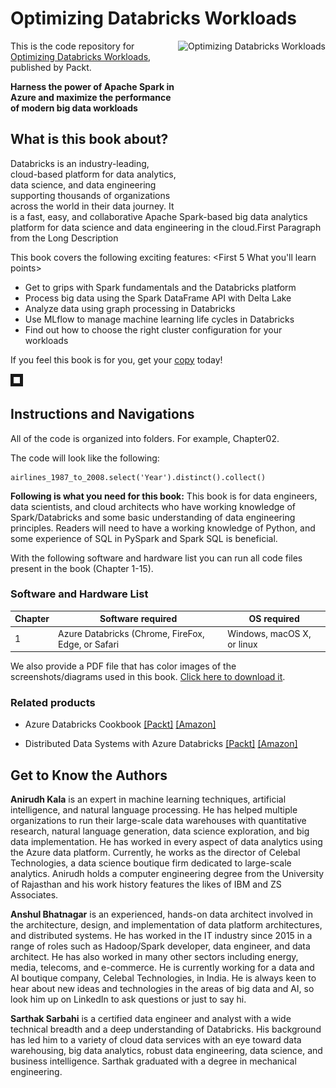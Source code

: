 # Optimizing Databricks Workloads

<a href="https://www.packtpub.com/product/optimizing-databricks-workloads/9781801819077"><img src="https://static.packt-cdn.com/products/9781801819077/cover/smaller" alt="Optimizing Databricks Workloads" height="256px" align="right"></a>

This is the code repository for [Optimizing Databricks Workloads](https://www.packtpub.com/product/optimizing-databricks-workloads/9781801819077), published by Packt.

**Harness the power of Apache Spark in Azure and maximize the performance of modern big data workloads**

## What is this book about?

Databricks is an industry-leading, cloud-based platform for data analytics, data science, and data engineering supporting thousands of organizations across the world in their data journey. It is a fast, easy, and collaborative Apache Spark-based big data analytics platform for data science and data engineering in the cloud.First Paragraph from the Long Description

This book covers the following exciting features: <First 5 What you'll learn points>
* Get to grips with Spark fundamentals and the Databricks platform
* Process big data using the Spark DataFrame API with Delta Lake
* Analyze data using graph processing in Databricks
* Use MLflow to manage machine learning life cycles in Databricks
* Find out how to choose the right cluster configuration for your workloads

If you feel this book is for you, get your [copy](https://www.amazon.com/dp/1801819076) today!

<a href="https://www.packtpub.com/?utm_source=github&utm_medium=banner&utm_campaign=GitHubBanner"><img src="https://raw.githubusercontent.com/PacktPublishing/GitHub/master/GitHub.png" 
alt="https://www.packtpub.com/" border="5" /></a>


## Instructions and Navigations
All of the code is organized into folders. For example, Chapter02.

The code will look like the following:
```
airlines_1987_to_2008.select('Year').distinct().collect()
```

**Following is what you need for this book:**
This book is for data engineers, data scientists, and cloud architects who have working knowledge of Spark/Databricks and some basic understanding of data engineering principles. Readers will need to have a working knowledge of Python, and some experience of SQL in PySpark and Spark SQL is beneficial.

With the following software and hardware list you can run all code files present in the book (Chapter 1-15).

### Software and Hardware List

| Chapter  | Software required                   | OS required                        |
| -------- | ------------------------------------| -----------------------------------|
| 1        | Azure Databricks (Chrome, FireFox, Edge, or Safari                     | Windows, macOS X, or linux |


We also provide a PDF file that has color images of the screenshots/diagrams used in this book. [Click here to download it](https://static.packt-cdn.com/downloads/9781801819077_ColorImages.pdf).


### Related products <Other books you may enjoy>
* Azure Databricks Cookbook [[Packt]](https://www.packtpub.com/product/azure-databricks-cookbook/9781789809718) [[Amazon]](https://www.amazon.com/dp/1789809711)

* Distributed Data Systems with Azure Databricks [[Packt]](https://www.packtpub.com/product/distributed-data-systems-with-azure-databricks/9781838647216) [[Amazon]](https://www.amazon.com/dp/183864721X)

## Get to Know the Authors
**Anirudh Kala**
is an expert in machine learning techniques, artificial intelligence, and natural language processing. He has helped multiple organizations to run their large-scale data warehouses with quantitative research, natural language generation, data science exploration, and big data implementation. He has worked in every aspect of data analytics using the Azure data platform. Currently, he works as the director of Celebal Technologies, a data science boutique firm dedicated to large-scale analytics. Anirudh holds a computer engineering degree from the University of Rajasthan and his work history features the likes of IBM and ZS Associates.

**Anshul Bhatnagar**
is an experienced, hands-on data architect involved in the architecture, design, and implementation of data platform architectures, and distributed systems. He has worked in the IT industry since 2015 in a range of roles such as Hadoop/Spark developer, data engineer, and data architect. He has also worked in many other sectors including energy, media, telecoms, and e-commerce. He is currently working for a data and AI boutique company, Celebal Technologies, in India. He is always keen to hear about new ideas and technologies in the areas of big data and AI, so look him up on LinkedIn to ask questions or just to say hi.

**Sarthak Sarbahi**
is a certified data engineer and analyst with a wide technical breadth and a deep understanding of Databricks. His background has led him to a variety of cloud data services with an eye toward data warehousing, big data analytics, robust data engineering, data science, and business intelligence. Sarthak graduated with a degree in mechanical engineering.	


